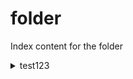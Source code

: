 # folder
Index content for the folder

<details>
<summary>test123</summary>
!!! note?
    is this important?
</details>